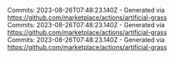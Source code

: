 Commits: 2023-08-26T07:48:23.140Z - Generated via https://github.com/marketplace/actions/artificial-grass
<br>
Commits: 2023-08-26T07:48:23.140Z - Generated via https://github.com/marketplace/actions/artificial-grass
<br>
Commits: 2023-08-26T07:48:23.140Z - Generated via https://github.com/marketplace/actions/artificial-grass
<br>
